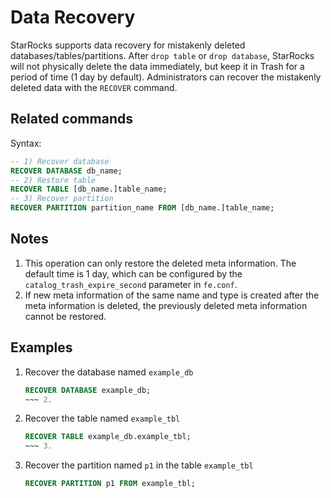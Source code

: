 ---
---

# Data Recovery

StarRocks supports data recovery for mistakenly deleted databases/tables/partitions. After `drop table` or `drop database`, StarRocks will not physically delete the data immediately, but keep it in Trash for a period of time (1 day by default). Administrators can recover the mistakenly deleted data with the `RECOVER` command.

## Related commands

Syntax:

~~~sql
-- 1) Recover database
RECOVER DATABASE db_name;
-- 2) Restore table
RECOVER TABLE [db_name.]table_name;
-- 3) Recover partition
RECOVER PARTITION partition_name FROM [db_name.]table_name;
~~~

## Notes

1. This operation can only restore the deleted meta information. The default time is 1 day, which can be configured by the `catalog_trash_expire_second` parameter in `fe.conf`.
2. If new meta information of the same name and type is created after the meta information is deleted, the previously deleted meta information cannot be restored.

## Examples

1. Recover the database named `example_db`

    ~~~sql
    RECOVER DATABASE example_db;
    ~~~ 2.

2. Recover the table named `example_tbl`

    ~~~sql
    RECOVER TABLE example_db.example_tbl;
    ~~~ 3.

3. Recover the partition named `p1` in the table `example_tbl`

    ~~~sql
    RECOVER PARTITION p1 FROM example_tbl;
    ~~~
